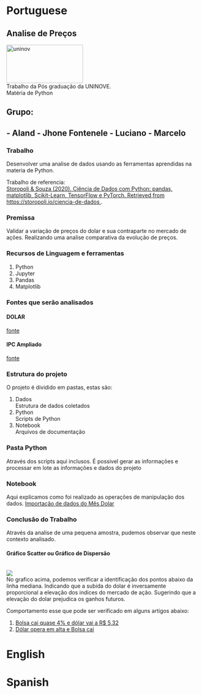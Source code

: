 <h1>Portuguese</h1>

<H2>Analise de Preços</H2>

<img src="https://www.uninove.br/logo-uninove.svg" alt="uninov" width="200" height="100"><br/>Trabalho da Pós graduação da UNINOVE.
<br/>Matéria de Python

<H2>Grupo:</H2>
<H2> - Aland
 - Jhone Fontenele
 - Luciano
 - Marcelo
 </H2>

<H3>Trabalho</H3>
Desenvolver uma analise de dados usando as ferramentas aprendidas na materia de Python.
<p>Trabalho de referencia:<br/>
  <a href="https://github.com/storopoli/ciencia-de-dados">
Storopoli & Souza (2020). Ciência de Dados com Python: pandas, matplotlib, Scikit-Learn, TensorFlow e PyTorch. Retrieved from https://storopoli.io/ciencia-de-dados
</a>.</p>

<h3>Premissa</h3>
Validar a variação de preços do dolar e sua contraparte no mercado de ações. Realizando uma analise comparativa da evolução de preços.

<h3>Recursos de Linguagem e ferramentas</h3>
<ol>
  <li>Python</li>
  <li>Jupyter</li>
  <li>Pandas</li>
  <li>Matplotlib</li>
</ol>



<h3>Fontes que serão analisados</h3>

<h4>DOLAR</h4>
<a href="https://www.econodados.com.br/tabela.dll/in5?cod_site=TestDrive%20Macrodados%20Online&pg=-1">fonte</a>

<h4>IPC Ampliado</h4>
<a href="https://www.econodados.com.br/tabela.dll/in5?cod_site=TestDrive%20Macrodados%20Online&pg=-1">fonte</a>

<h3>Estrutura do projeto</h3>
<p> O projeto é dividido em pastas, estas são:</p>
<ol>
  <li>Dados</li> Estrutura de dados coletados
  <li>Python</li> Scripts de Python
  <li>Notebook</li> Arquivos de documentação
</ol>

<h3>Pasta Python</h3>
<p>Através dos scripts aqui inclusos. É possivel gerar as informações e processar em lote as informações e dados do projeto</p>

<h3>Notebook</h3>
Aqui explicamos como foi realizado as operações de manipulação dos dados.
<a href="https://github.com/marcelomaurin/Analise-de-Preco/blob/main/notebook/Importa%C3%A7%C3%A3o%20dados%20do%20Dolar%20.ipynb">
Importação de dados do Mês Dolar</A>

<h3>Conclusão do Trabalho</h3>
Através da analise de uma pequena amostra, pudemos observar que neste contexto analisado.

<h4>Gráfico Scatter ou Gráfico de Dispersão</h4>
<br/>
<img src="https://github.com/marcelomaurin/Analise-de-Preco/blob/main/GRAFICO01.JPG">
<br/>
No grafico acima, podemos verificar a identificação dos pontos abaixo da linha mediana. Indicando que a subida do dolar é inversamente proporcional a elevação dos indices do mercado de ação.
Sugerindo que a elevação do dolar prejudica os ganhos futuros.

Comportamento esse que pode ser verificado em alguns artigos abaixo:
<ol>
<li><a href="https://economia.uol.com.br/noticias/redacao/2021/09/08/dolar-comercial-opera-em-alta-r-5221.htm">Bolsa cai quase 4% e dólar vai a R$ 5,32</a></li>
<li><a href="https://www.agazeta.com.br/es/economia/dolar-opera-em-alta-e-bolsa-cai-apos-atos-antidemocraticos-de-7-de-setembro-0921">Dólar opera em alta e Bolsa cai</a></li>
</ol>
<h1>English</h1>


<h1>Spanish</h1>

